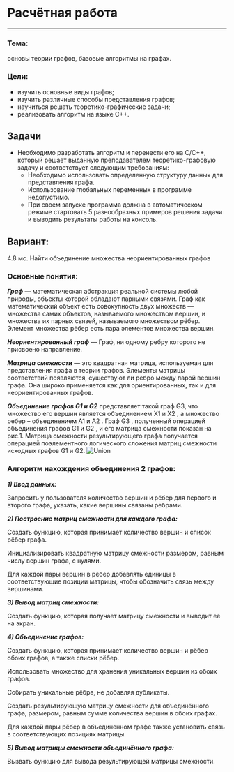 # Расчётная работа

---
### Тема: 
основы теории графов, базовые алгоритмы на графах.
### Цели:
* изучить основные виды графов;
* изучить различные способы представления графов;
* научиться решать теоретико-графические задачи;
* реализовать алгоритм на языке С++.
## Задачи
- Необходимо разработать алгоритм и перенести его на С/С++, который решает выданную преподавателем теоретико-графовую задачу и соответствует следующим требованиям:
    - Необходимо использовать определенную структуру данных для представления графа.
    - Использование глобальных переменных в программе недопустимо.
    - При своем запуске программа должна в автоматическом режиме стартовать 5 разнообразных примеров решения задачи и выводить результаты работы на консоль.
## Вариант:
4.8 мс. Найти объединение множества неориентированных графов

### Основные понятия:
***Граф*** — математическая абстракция реальной системы любой природы, объекты которой обладают парными связями. Граф как математический объект есть совокупность двух множеств — множества самих объектов, называемого множеством вершин, и множества их парных связей, называемого множеством рёбер. Элемент множества рёбер есть пара элементов множества вершин.

***Неориентированный граф*** — Граф, ни одному ребру которого не присвоено направление.

***Матрица смежности*** — это квадратная матрица, используемая для представления графа в теории графов. Элементы матрицы соответствий появляются, существуют ли ребро между парой вершин графа. Она широко применяется как для ориентированных, так и для неориентированных графов.

***Объединение графов G1 и G2***  представляет такой граф G3, что множество его вершин является объединением Х1 и Х2 , а множество ребер – объединением A1 и A2 . Граф G3 , полученный операцией объединения графов G1 и G2 , и его матрица смежности показан на рис.1. Матрица смежности результирующего графа получается операцией поэлементного логического сложения матриц смежности исходных графов G1 и G2.
![Union](https://github.com/iis-42x70x/RPIIS/blob/%D0%91%D0%B5%D0%BB%D0%BA%D0%BE%D0%B2%D1%81%D0%BA%D0%B0%D1%8F_%D0%9C/sem1/RR/%D0%BE%D0%B1.png)
### Алгоритм нахождения объединения 2 графов:
***1) Ввод данных:***

Запросить у пользователя количество вершин и рёбер для первого и второго графа, указать, какие вершины связаны ребрами.

***2) Построение матриц смежности для каждого графа:***

Создать функцию, которая принимает количество вершин и список рёбер графа.

Инициализировать квадратную матрицу смежности размером, равным числу вершин графа, с нулями.

Для каждой пары вершин в рёбер добавлять единицы в соответствующие позиции матрицы, чтобы обозначить связь между вершинами.

***3) Вывод матриц смежности:***

Создать функцию, которая получает матрицу смежности и выводит её на экран.

***4) Объединение графов:*** 

Создать функцию, которая принимает количество вершин и рёбер обоих графов, а также списки рёбер.

Использовать множество для хранения уникальных вершин из обоих графов.

Собирать уникальные рёбра, не добавляя дубликаты.

Создать результирующую матрицу смежности для объединённого графа, размером, равным сумме количества вершин в обоих графах.

Для каждой пары рёбер в объединенном графе также установить связь в соответствующих позициях матрицы.

***5) Вывод матрицы смежности объединённого графа:***

Вызвать функцию для вывода результирующей матрицы смежности.
